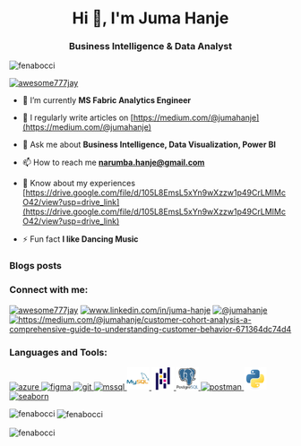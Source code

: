 <h1 align="center">Hi 👋, I'm Juma Hanje</h1>
<h3 align="center">Business Intelligence & Data Analyst</h3>

<p align="left"> <img src="https://komarev.com/ghpvc/?username=fenabocci&label=Profile%20views&color=0e75b6&style=flat" alt="fenabocci" /> </p>

<p align="left"> <a href="https://twitter.com/awesome777jay" target="blank"><img src="https://img.shields.io/twitter/follow/awesome777jay?logo=twitter&style=for-the-badge" alt="awesome777jay" /></a> </p>

- 🌱 I’m currently  **MS Fabric Analytics Engineer**

- 📝 I regularly write articles on [https://medium.com/@jumahanje](https://medium.com/@jumahanje)

- 💬 Ask me about **Business Intelligence, Data Visualization, Power BI**

- 📫 How to reach me **narumba.hanje@gmail.com**

- 📄 Know about my experiences [https://drive.google.com/file/d/105L8EmsL5xYn9wXzzw1p49CrLMIMcO42/view?usp=drive_link](https://drive.google.com/file/d/105L8EmsL5xYn9wXzzw1p49CrLMIMcO42/view?usp=drive_link)

- ⚡ Fun fact **I like Dancing Music**

### Blogs posts
<!-- BLOG-POST-LIST:START -->
<!-- BLOG-POST-LIST:END -->

<h3 align="left">Connect with me:</h3>
<p align="left">
<a href="https://twitter.com/awesome777jay" target="blank"><img align="center" src="https://raw.githubusercontent.com/rahuldkjain/github-profile-readme-generator/master/src/images/icons/Social/twitter.svg" alt="awesome777jay" height="30" width="40" /></a>
<a href="https://linkedin.com/in/www.linkedin.com/in/juma-hanje" target="blank"><img align="center" src="https://raw.githubusercontent.com/rahuldkjain/github-profile-readme-generator/master/src/images/icons/Social/linked-in-alt.svg" alt="www.linkedin.com/in/juma-hanje" height="30" width="40" /></a>
<a href="https://medium.com/@jumahanje" target="blank"><img align="center" src="https://raw.githubusercontent.com/rahuldkjain/github-profile-readme-generator/master/src/images/icons/Social/medium.svg" alt="@jumahanje" height="30" width="40" /></a>
<a href="/https://medium.com/@jumahanje/customer-cohort-analysis-a-comprehensive-guide-to-understanding-customer-behavior-671364dc74d4" target="blank"><img align="center" src="https://raw.githubusercontent.com/rahuldkjain/github-profile-readme-generator/master/src/images/icons/Social/rss.svg" alt="https://medium.com/@jumahanje/customer-cohort-analysis-a-comprehensive-guide-to-understanding-customer-behavior-671364dc74d4" height="30" width="40" /></a>
</p>

<h3 align="left">Languages and Tools:</h3>
<p align="left"> <a href="https://azure.microsoft.com/en-in/" target="_blank" rel="noreferrer"> <img src="https://www.vectorlogo.zone/logos/microsoft_azure/microsoft_azure-icon.svg" alt="azure" width="40" height="40"/> </a> <a href="https://www.figma.com/" target="_blank" rel="noreferrer"> <img src="https://www.vectorlogo.zone/logos/figma/figma-icon.svg" alt="figma" width="40" height="40"/> </a> <a href="https://git-scm.com/" target="_blank" rel="noreferrer"> <img src="https://www.vectorlogo.zone/logos/git-scm/git-scm-icon.svg" alt="git" width="40" height="40"/> </a> <a href="https://www.microsoft.com/en-us/sql-server" target="_blank" rel="noreferrer"> <img src="https://www.svgrepo.com/show/303229/microsoft-sql-server-logo.svg" alt="mssql" width="40" height="40"/> </a> <a href="https://www.mysql.com/" target="_blank" rel="noreferrer"> <img src="https://raw.githubusercontent.com/devicons/devicon/master/icons/mysql/mysql-original-wordmark.svg" alt="mysql" width="40" height="40"/> </a> <a href="https://pandas.pydata.org/" target="_blank" rel="noreferrer"> <img src="https://raw.githubusercontent.com/devicons/devicon/2ae2a900d2f041da66e950e4d48052658d850630/icons/pandas/pandas-original.svg" alt="pandas" width="40" height="40"/> </a> <a href="https://www.postgresql.org" target="_blank" rel="noreferrer"> <img src="https://raw.githubusercontent.com/devicons/devicon/master/icons/postgresql/postgresql-original-wordmark.svg" alt="postgresql" width="40" height="40"/> </a> <a href="https://postman.com" target="_blank" rel="noreferrer"> <img src="https://www.vectorlogo.zone/logos/getpostman/getpostman-icon.svg" alt="postman" width="40" height="40"/> </a> <a href="https://www.python.org" target="_blank" rel="noreferrer"> <img src="https://raw.githubusercontent.com/devicons/devicon/master/icons/python/python-original.svg" alt="python" width="40" height="40"/> </a> <a href="https://seaborn.pydata.org/" target="_blank" rel="noreferrer"> <img src="https://seaborn.pydata.org/_images/logo-mark-lightbg.svg" alt="seaborn" width="40" height="40"/> </a> </p>

<p><img align="left" src="https://github-readme-stats.vercel.app/api/top-langs?username=fenabocci&show_icons=true&locale=en&layout=compact" alt="fenabocci" /></p>

<p>&nbsp;<img align="center" src="https://github-readme-stats.vercel.app/api?username=fenabocci&show_icons=true&locale=en" alt="fenabocci" /></p>

<p><img align="center" src="https://github-readme-streak-stats.herokuapp.com/?user=fenabocci&" alt="fenabocci" /></p>
